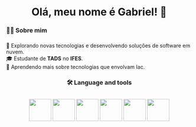 
<h1 align="center">Olá, meu nome é Gabriel! 👋</h1>

###

<h3 align="left">👩‍💻  Sobre mim</h3>

###

🤔 Explorando novas tecnologias e desenvolvendo soluções de software em nuvem.
<br>
🎓 Estudante de <strong>TADS</strong> no <strong>IFES</strong>.
<br>
🌱 Aprendendo mais sobre tecnologias que envolvam Iac.
###
<h3 align="center">🛠 Language and tools</h3>

##


<main>
          <div align="center">
          <img style="width:60px;" src="https://cdn.jsdelivr.net/gh/devicons/devicon@latest/icons/docker/docker-plain.svg" /> 
          <img style="width:60px;" src="https://cdn.jsdelivr.net/gh/devicons/devicon@latest/icons/kubernetes/kubernetes-plain.svg" />      
          <img style="width:60px;" src="https://cdn.jsdelivr.net/gh/devicons/devicon@latest/icons/bash/bash-plain.svg" />
          <img style="width:60px;" src="https://cdn.jsdelivr.net/gh/devicons/devicon@latest/icons/linux/linux-original.svg" />        
          <img style="width:60px;" src="https://cdn.jsdelivr.net/gh/devicons/devicon@latest/icons/python/python-original.svg" />
          <img style="width:60px;" src="https://cdn.jsdelivr.net/gh/devicons/devicon@latest/icons/terraform/terraform-plain.svg" />             
          </div>    
</main>

<br>


          
